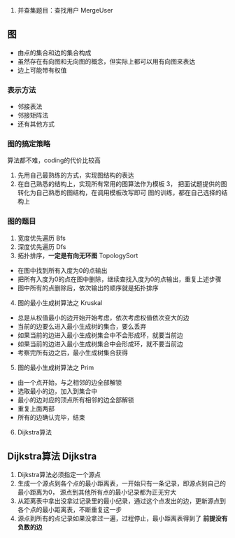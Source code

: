 1. 并查集题目：查找用户 MergeUser
## 图
- 由点的集合和边的集合构成
- 虽然存在有向图和无向图的概念，但实际上都可以用有向图来表达
- 边上可能带有权值
### 表示方法
- 邻接表法
- 邻接矩阵法
- 还有其他方式
### 图的搞定策略
算法都不难，coding的代价比较高
1. 先用自己最熟练的方式，实现图结构的表达
2. 在自己熟悉的结构上，实现所有常用的图算法作为模板
3， 把面试题提供的图转化为自己熟悉的图结构，在调用模板改写即可
图的训练，都在自己选择的结构上
### 图的题目
1. 宽度优先遍历  Bfs
2. 深度优先遍历  Dfs
3. 拓扑排序，**一定是有向无环图**  TopologySort
- 在图中找到所有入度为0的点输出
- 把所有入度为0的点在图中删除，继续查找入度为0的点输出，重复上述步骤
- 图中所有的点删除后，依次输出的顺序就是拓扑排序
4. 图的最小生成树算法之  Kruskal
- 总是从权值最小的边开始开始考虑，依次考虑权值依次变大的边
- 当前的边要么进入最小生成树的集合，要么丢弃
- 如果当前的边进入最小生成树集合中不会形成环，就要当前边
- 如果当前的边进入最小生成树集合中会形成环，就不要当前边
- 考察完所有边之后，最小生成树集合获得
5. 图的最小生成树算法之  Prim
- 由一个点开始，与之相邻的边全部解锁
- 选取最小的边，加入到集合中
- 最小的边对应的顶点所有相邻的边全部解锁
- 重复上面两部
- 所有的边确认完毕，结束
6. Dijkstra算法
## Dijkstra算法 Dijkstra
1. Dijkstra算法必须指定一个源点
2. 生成一个源点到各个点的最小距离表，一开始只有一条记录，即源点到自己的最小距离为0，
源点到其他所有点的最小记录都为正无穷大
3. 从距离表中拿出没拿过记录里的最小纪录，通过这个点发出的边，更新源点到各个点的最小距离表，不断重复这一步
4. 源点到所有的点记录如果没拿过一遍，过程停止，最小距离表得到了
**前提没有负数的边**